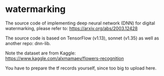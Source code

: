 # watermarking

The source code of implementing deep neural network (DNN) for digital watermarking, please refer to: https://arxiv.org/abs/2003.12428

The source code is based on TensorFlow (v1.13), sonnet (v1.35) as well as another repo: dnn-lib.

Note the dataset are from Kaggle: https://www.kaggle.com/alxmamaev/flowers-recognition

You have to prepare the tf records yourself, since too big to upload here.
